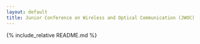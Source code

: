 ```yaml
---
layout: default
title: Junior Conference on Wireless and Optical Communication (JWOC)
---
```

{% include_relative README.md %}
